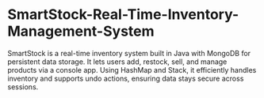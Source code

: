 # SmartStock-Real-Time-Inventory-Management-System
SmartStock is a real-time inventory system built in Java with MongoDB for persistent data storage. It lets users add, restock, sell, and manage products via a console app. Using HashMap and Stack, it efficiently handles inventory and supports undo actions, ensuring data stays secure across sessions.
